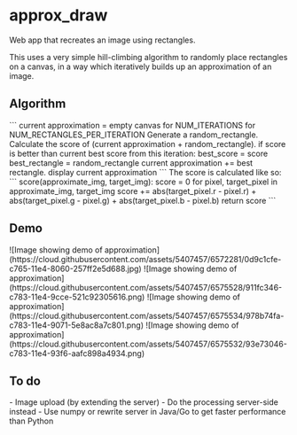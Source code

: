# approx_draw
Web app that recreates an image using rectangles.

This uses a very simple hill-climbing algorithm to randomly place rectangles on a canvas, in a way which iteratively builds up an approximation of an image.

<h2>Algorithm</h2>
```
current approximation = empty canvas
for NUM_ITERATIONS
  for NUM_RECTANGLES_PER_ITERATION
    Generate a random_rectangle.
    Calculate the score of (current approximation + random_rectangle).
    if score is better than current best score from this iteration:
      best_score = score
      best_rectangle = random_rectangle
  current approximation += best rectangle.
display current approximation
```
The score is calculated like so:
```
score(approximate_img, target_img):
  score = 0
  for pixel, target_pixel in approximate_img, target_img
    score += abs(target_pixel.r - pixel.r) + abs(target_pixel.g - pixel.g) + abs(target_pixel.b - pixel.b)
  return score
```
<h2>Demo</h2>
![Image showing demo of approximation](https://cloud.githubusercontent.com/assets/5407457/6572281/0d9c1cfe-c765-11e4-8060-257ff2e5d688.jpg)
![Image showing demo of approximation](https://cloud.githubusercontent.com/assets/5407457/6575528/911fc346-c783-11e4-9cce-521c92305616.png)
![Image showing demo of approximation](https://cloud.githubusercontent.com/assets/5407457/6575534/978b74fa-c783-11e4-9071-5e8ac8a7c801.png)
![Image showing demo of approximation](https://cloud.githubusercontent.com/assets/5407457/6575532/93e73046-c783-11e4-93f6-aafc898a4934.png)

<h2>To do</h2>
 - Image upload (by extending the server)
 - Do the processing server-side instead
  - Use numpy or rewrite server in Java/Go to get faster performance than Python
